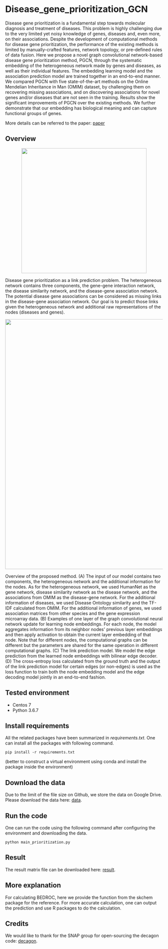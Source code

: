 # Disease_gene_prioritization_GCN
Disease gene prioritization is a fundamental step towards molecular diagnosis and treatment of diseases. This problem is highly challenging due to the very limited yet noisy knowledge of genes, diseases and, even more, on their associations. Despite the development of computational methods for disease gene prioritization, the performance of the existing methods is limited by manually-crafted features, network topology, or pre-defined rules of data fusion. Here we propose a novel graph convolutional network-based disease gene prioritization method, PGCN, through the systematic embedding of the heterogeneous network made by genes and diseases, as well as their individual features. The embedding learning model and the association prediction model are trained together in an end-to-end manner. We compared PGCN with five state-of-the-art methods on the Online Mendelian Inheritance in Man (OMIM) dataset, by challenging them on recovering missing associations, and on discovering associations for novel genes and/or diseases that are not seen in the training. Results show the significant improvements of PGCN over the existing methods. We further demonstrate that our embedding has biological meaning and can capture functional groups of genes.

More details can be referred to the paper: [paper](www.google.com)

## Overview
<p align="center">
<img src="https://github.com/lykaust15/Disease_gene_prioritization_GCN/blob/master/figures/link_prediction.png" width="400"/>
</p>
Disease gene prioritization as a link prediction problem. The heterogeneous network contains three components, the gene-gene interaction network, the disease similarity network, and the disease-gene association network. The potential disease gene associations can be considered as missing links in the disease-gene association network. Our goal is to predict those links given the heterogeneous network and additional raw representations of the nodes (diseases and genes).

<p align="center">
<img src="https://github.com/lykaust15/Disease_gene_prioritization_GCN/blob/master/figures/gcn.png" width="800"/>
</p>
Overview of the proposed method. (A) The input of our model contains two components, the heterogeneous network and the additional information for the nodes. As for the heterogeneous network, we used HumanNet as the gene network, disease similarity network as the disease network, and the associations from OMIM as the disease-gene network. For the additional information of diseases, we used Disease Ontology similarity and the TF-IDF calculated from OMIM. For the additional information of genes, we used association matrices from other species and the gene expression microarray data. (B) Examples of one layer of the graph convolutional neural network update for learning node embeddings. For each node, the model aggregates information from its neighbor nodes' previous layer embeddings and then apply activation to obtain the current layer embedding of that node. Note that for different nodes, the computational graphs can be different but the parameters are shared for the same operation in different computational graphs. (C) The link prediction model. We model the edge prediction from the learned node embeddings with bilinear edge decoder. (D) The cross-entropy loss calculated from the ground truth and the output of the link prediction model for certain edges (or non-edges) is used as the loss function to train both the node embedding model and the edge decoding model jointly in an end-to-end fashion.

## Tested environment
* Centos 7
* Python 3.6.7

## Install requirements
All the related packages have been summarized in *requirements.txt*. One can install all the packages with following command.
```
pip install -r requirements.txt
```

(better to construct a virtual environment using conda and install the package inside the environment)

## Download the data
Due to the limit of the file size on Github, we store the data on Google Drive. Please download the data here: 
[data](https://drive.google.com/open?id=18yPVBjAvjtqLolno2RTAYt0Y_P-Hbdq7).

## Run the code
One can run the code using the following command after configuring the environment and downloading the data.
```
python main_prioritization.py
```

## Result
The result matrix file can be downloaded here: [result](https://drive.google.com/open?id=1CDCrL9qmlirJUktnUULprUbDj9oUY0-W).

## More explanation
For calculating BEDROC, here we provide the function from the skchem package for the reference. For more accurate calculation, one can output the prediction and use R packages to do the calculation.

## Credits
We would like to thank for the SNAP group for open-sourcing the decagon code: [decagon](https://github.com/marinkaz/decagon).
